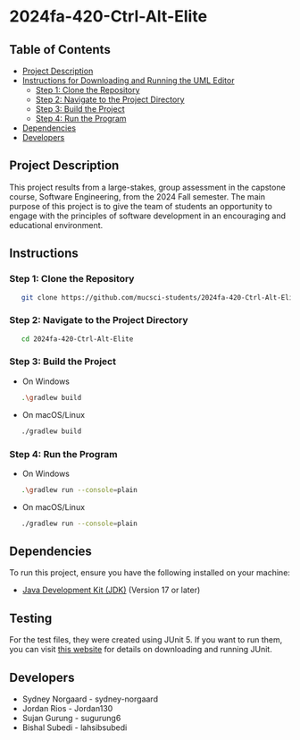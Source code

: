 # 2024fa-420-Ctrl-Alt-Elite

## Table of Contents
- [Project Description](https://github.com/mucsci-students/2024fa-420-Ctrl-Alt-Elite/tree/README#project-description)
- [Instructions for Downloading and Running the UML Editor](https://github.com/mucsci-students/2024fa-420-Ctrl-Alt-Elite/tree/README#instructions-for-downloading-and-running-the-uml-editor)
  - [Step 1: Clone the Repository](https://github.com/mucsci-students/2024fa-420-Ctrl-Alt-Elite/tree/README#step-1-clone-the-repository)
  - [Step 2: Navigate to the Project Directory](https://github.com/mucsci-students/2024fa-420-Ctrl-Alt-Elite/tree/README#step-2-navigate-to-the-project-directory)
  - [Step 3: Build the Project](https://github.com/mucsci-students/2024fa-420-Ctrl-Alt-Elite/tree/README#step-3-build-the-project)
  - [Step 4: Run the Program](https://github.com/mucsci-students/2024fa-420-Ctrl-Alt-Elite/tree/README#step-4-run-the-program)
- [Dependencies](https://github.com/mucsci-students/2024fa-420-Ctrl-Alt-Elite/tree/README#dependencies)
- [Developers](https://github.com/mucsci-students/2024fa-420-Ctrl-Alt-Elite/tree/README#developers)

## Project Description
This project results from a large-stakes, group assessment in the capstone course, Software Engineering, from the 2024 Fall semester. The main purpose of this project is to give the team of students an opportunity to engage with the principles of software development in an encouraging and educational environment. 

## Instructions
### Step 1: Clone the Repository
```sh
   git clone https://github.com/mucsci-students/2024fa-420-Ctrl-Alt-Elite.git
```
### Step 2: Navigate to the Project Directory
```sh
   cd 2024fa-420-Ctrl-Alt-Elite
```
### Step 3: Build the Project
+ On Windows
```sh
   .\gradlew build
```
+ On macOS/Linux
```sh
   ./gradlew build
```
### Step 4: Run the Program
+ On Windows
```sh
   .\gradlew run --console=plain
```
+ On macOS/Linux
```sh
   ./gradlew run --console=plain
```
## Dependencies
To run this project, ensure you have the following installed on your machine:
+ [Java Development Kit (JDK)](https://www.oracle.com/java/technologies/downloads/#java23) (Version 17 or later)

## Testing
For the test files, they were created using JUnit 5. If you want to run them, you can visit [this website](https://junit.org/junit5/) for details on downloading and running JUnit.

## Developers
- Sydney Norgaard - sydney-norgaard
- Jordan Rios - Jordan130
- Sujan Gurung - sugurung6
- Bishal Subedi - lahsibsubedi
